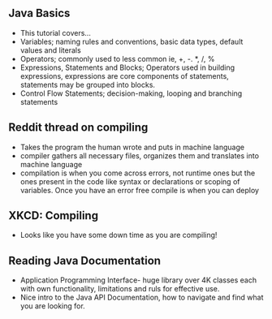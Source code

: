 ## Java Basics
- This tutorial covers...
- Variables; naming rules and conventions, basic data types, default values and literals
- Operators; commonly used to less common ie, +, -. *, /, %
- Expressions, Statements and Blocks; Operators used in building expressions, expressions are core components of statements, statements may be grouped into blocks. 
- Control Flow Statements; decision-making, looping and branching statements

## Reddit thread on compiling
- Takes the program the human wrote and puts in machine language
- compiler gathers all necessary files, organizes them and translates into machine language
- compilation is when you come across errors, not runtime ones but the ones present in the code like syntax or declarations or scoping of variables. Once you have an error free compile is when you can deploy

## XKCD: Compiling
- Looks like you have some down time as you are compiling!

## Reading Java Documentation
- Application Programming Interface- huge library over 4K classes each with own functionality, limitations and ruls for effective use.
- Nice intro to the Java API Documentation, how to navigate and find what you are looking for.


